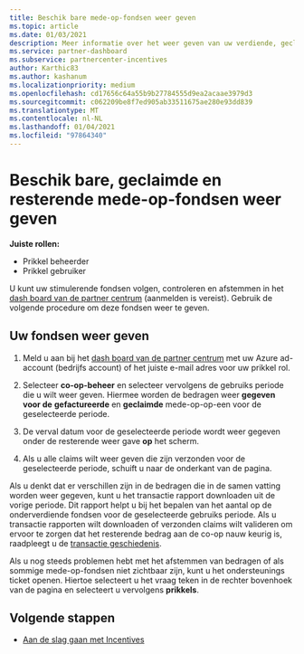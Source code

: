```yaml
---
title: Beschik bare mede-op-fondsen weer geven
ms.topic: article
ms.date: 01/03/2021
description: Meer informatie over het weer geven van uw verdiende, geclaimde en resterende mede-op-fondsen, het weer geven van verval datums en het afstemmen van inconsistente bedragen.
ms.service: partner-dashboard
ms.subservice: partnercenter-incentives
author: Karthic83
ms.author: kashanum
ms.localizationpriority: medium
ms.openlocfilehash: cd17656c64a55b9b27784555d9ea2acaae3979d3
ms.sourcegitcommit: c062209be8f7ed905ab33511675ae280e93dd839
ms.translationtype: MT
ms.contentlocale: nl-NL
ms.lasthandoff: 01/04/2021
ms.locfileid: "97864340"
---
```

# <a name="view-available-earned-claimed-and-remaining-co-op-funds"></a>Beschik bare, geclaimde en resterende mede-op-fondsen weer geven

**Juiste rollen:**

- Prikkel beheerder
- Prikkel gebruiker

U kunt uw stimulerende fondsen volgen, controleren en afstemmen in het [dash board van de partner centrum](https://partner.microsoft.com/dashboard/) (aanmelden is vereist). Gebruik de volgende procedure om deze fondsen weer te geven.

## <a name="view-your-funds"></a>Uw fondsen weer geven

1. Meld u aan bij het [dash board van de partner centrum](https://partner.microsoft.com/dashboard/) met uw Azure ad-account (bedrijfs account) of het juiste e-mail adres voor uw prikkel rol.

2. Selecteer **co-op-beheer** en selecteer vervolgens de gebruiks periode die u wilt weer geven. Hiermee worden de bedragen weer **gegeven voor de** **gefactureerde** en **geclaimde** mede-op-op-een voor de geselecteerde periode.

3. De verval datum voor de geselecteerde periode wordt weer gegeven onder de resterende weer gave **op** het scherm.  

4. Als u alle claims wilt weer geven die zijn verzonden voor de geselecteerde periode, schuift u naar de onderkant van de pagina.

Als u denkt dat er verschillen zijn in de bedragen die in de samen vatting worden weer gegeven, kunt u het transactie rapport downloaden uit de vorige periode. Dit rapport helpt u bij het bepalen van het aantal op de onderverdiende fondsen voor de geselecteerde gebruiks periode. Als u transactie rapporten wilt downloaden of verzonden claims wilt valideren om ervoor te zorgen dat het resterende bedrag aan de co-op nauw keurig is, raadpleegt u de [transactie geschiedenis](/partner-center/payout-statement#transaction-history).

Als u nog steeds problemen hebt met het afstemmen van bedragen of als sommige mede-op-fondsen niet zichtbaar zijn, kunt u het ondersteunings ticket openen. Hiertoe selecteert u het vraag teken in de rechter bovenhoek van de pagina en selecteert u vervolgens **prikkels**.

## <a name="next-steps"></a>Volgende stappen

- [Aan de slag gaan met Incentives](incentives-get-started-intro.md)
